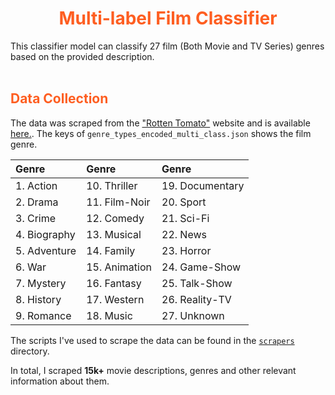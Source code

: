 <h1 align='center' style=color:#fe5e21;><strong>Multi-label Film Classifier</strong></h1>

This classifier model can classify 27 film (Both Movie and TV Series) genres based on the provided description. <br/>
<br/>

 <h2 style=color:#fe5e21;>Data Collection</h2>

The data was scraped from the ["Rotten Tomato"](https://www.rottentomatoes.com/) website and is available [here.](https://github.com/RezuwanHassan262/Universal-Language-Model-Fine-tuning-for-Text-Classification-Implementation/blob/main/data/film_details.csv). The keys of `genre_types_encoded_multi_class.json` shows the film genre.


|             Genre             |             Genre          |            Genre           |       
|:------------------------------|:---------------------------|:---------------------------|
| 1. Action                     | 10. Thriller               | 19. Documentary            |       
| 2. Drama                      | 11. Film-Noir              | 20. Sport                  |
| 3. Crime                      | 12. Comedy                 | 21. Sci-Fi                 |
| 4. Biography                  | 13. Musical                | 22. News                   |
| 5. Adventure                  | 14. Family                 | 23. Horror                 |
| 6. War                        | 15. Animation              | 24. Game-Show              |
| 7. Mystery                    | 16. Fantasy                | 25. Talk-Show              |
| 8. History                    | 17. Western                | 26. Reality-TV             |
| 9. Romance                    | 18. Music                  | 27. Unknown                |

The scripts I've used to scrape the data can be found in the [`scrapers`](https://github.com/RezuwanHassan262/Multi-label-Film-Classifier/tree/main/scripts) directory. 

In total, I scraped **15k+** movie descriptions, genres and other relevant information about them.

